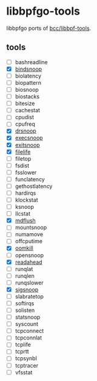 # libbpfgo-tools

libbpfgo ports of [bcc/libbpf-tools](https://github.com/iovisor/bcc/tree/master/libbpf-tools).

## tools

* [ ] bashreadline
* [x] [bindsnoop](./tools/bindsnoop)
* [ ] biolatency
* [ ] biopattern
* [ ] biosnoop
* [ ] biostacks
* [ ] bitesize
* [ ] cachestat
* [ ] cpudist
* [ ] cpufreq
* [x] [drsnoop](./tools/drsnoop)
* [x] [execsnoop](./tools/execsnoop)
* [x] [exitsnoop](./tools/exitsnoop)
* [x] [filelife](./tools/filelife)
* [ ] filetop
* [ ] fsdist
* [ ] fsslower
* [ ] funclatency
* [ ] gethostlatency
* [ ] hardirqs
* [ ] klockstat
* [ ] ksnoop
* [ ] llcstat
* [x] [mdflush](./tools/mdflush)
* [ ] mountsnoop
* [ ] numamove
* [ ] offcputime
* [x] [oomkill](./tools/oomkill)
* [ ] opensnoop
* [x] [readahead](./tools/readahead)
* [ ] runqlat
* [ ] runqlen
* [ ] runqslower
* [x] [sigsnoop](./tools/sigsnoop)
* [ ] slabratetop
* [ ] softirqs
* [ ] solisten
* [ ] statsnoop
* [ ] syscount
* [ ] tcpconnect
* [ ] tcpconnlat
* [ ] tcplife
* [ ] tcprtt
* [ ] tcpsynbl
* [ ] tcptracer
* [ ] vfsstat
